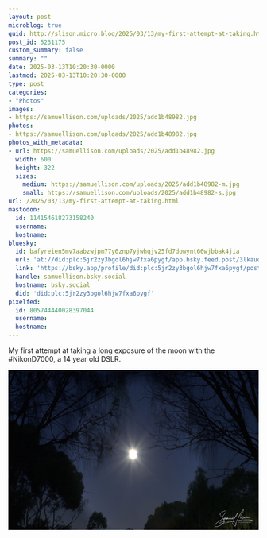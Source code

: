 ```yaml
---
layout: post
microblog: true
guid: http://slison.micro.blog/2025/03/13/my-first-attempt-at-taking.html
post_id: 5231175
custom_summary: false
summary: ""
date: 2025-03-13T10:20:30-0000
lastmod: 2025-03-13T10:20:30-0000
type: post
categories:
- "Photos"
images:
- https://samuellison.com/uploads/2025/add1b48982.jpg
photos:
- https://samuellison.com/uploads/2025/add1b48982.jpg
photos_with_metadata:
- url: https://samuellison.com/uploads/2025/add1b48982.jpg
  width: 600
  height: 322
  sizes:
    medium: https://samuellison.com/uploads/2025/add1b48982-m.jpg
    small: https://samuellison.com/uploads/2025/add1b48982-s.jpg
url: /2025/03/13/my-first-attempt-at-taking.html
mastodon:
  id: 114154618273158240
  username: 
  hostname: 
bluesky:
  id: bafyreien5mv7aabzwjpm77y6znp7yjwhqjv25fd7dowynt66wjbbak4jia
  url: 'at://did:plc:5jr2zy3bgol6hjw7fxa6pygf/app.bsky.feed.post/3lkauqdtxck2r'
  link: 'https://bsky.app/profile/did:plc:5jr2zy3bgol6hjw7fxa6pygf/post/3lkauqdtxck2r'
  handle: samuellison.bsky.social
  hostname: bsky.social
  did: 'did:plc:5jr2zy3bgol6hjw7fxa6pygf'
pixelfed:
  id: 805744440028397044
  username: 
  hostname: 
---
```

My first attempt at taking a long exposure of the moon with the #NikonD7000, a 14 year old DSLR.

<img src="uploads/2025/add1b48982.jpg" width="600" height="322" alt="">
